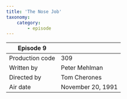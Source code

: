 ```yaml
---
title: 'The Nose Job'
taxonomy:
    category:
        - episode
---
```


| Episode 9 | |
|-----------------|--------------------------------|
| Production code | 309                            |
| Written by      | Peter Mehlman |
| Directed by     | Tom Cherones                   |
| Air date        | November 20, 1991             |
